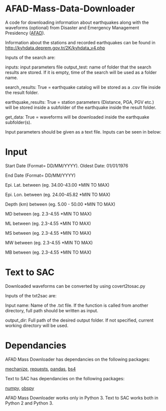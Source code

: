 # AFAD-Mass-Data-Downloader

A code for downloading information about earthquakes along with the waveforms (optional) 
from Disaster and Emergency Management Presidency ([AFAD](http://kyhdata.deprem.gov.tr/2K/kyhdata_v4.php)). 

Information about the stations and recorded earthquakes can be found in http://kyhdata.deprem.gov.tr/2K/kyhdata_v4.php

Inputs of the search are:

inputs: input parameters file
output_test: name of folder that the search results are stored. If it is empty, time of the search will be used as a folder name.

search_results: True = earthquake catalog will be stored as a .csv file inside the result folder.

earthquake_results: True = station parameters (Distance, PGA, PGV etc.) will be stored inside a subfolder of the earthquake inside the result folder.

get_data: True = waveforms will be downloaded inside the earthquake subfolder(s).

Input parameters should be given as a text file. Inputs can be seen in below:

# Input

Start Date (Format= DD/MM/YYYY). Oldest Date: 01/01/1976

End Date (Format= DD/MM/YYYY)

Epi. Lat. between (eg. 34.00-43.00 *MIN TO MAX)

Epi. Lon. between (eg. 24.00-45.82 *MIN TO MAX)

Depth (km) between (eg. 5.00 - 50.00 *MIN TO MAX)

MD between (eg. 2.3-4.55 *MIN TO MAX)

ML between (eg. 2.3-4.55 *MIN TO MAX)

MS between (eg. 2.3-4.55 *MIN TO MAX)

MW between (eg. 2.3-4.55 *MIN TO MAX)

MB between (eg. 2.3-4.55 *MIN TO MAX)

# Text to SAC

Downloaded waveforms can be converted by using covert2tosac.py

Inputs of the txt2sac are:

Input name: Name of the .txt file. If the function is called from another directory, full path should be written as input.

output_dir: Full path of the desired output folder. If not specified, current working directory will be used.

# Dependancies

AFAD Mass Downloader has dependancies on the following packages:

[mechanize](https://pypi.org/project/mechanize/), 
[requests](https://pypi.org/project/requests/), 
[pandas](https://pypi.org/project/pandas/), 
[bs4](https://pypi.org/project/bs4/)

Text to SAC has dependancies on the following packages:

[numpy](https://pypi.org/project/numpy/), 
[obspy](https://github.com/obspy/obspy/wiki)

AFAD Mass Downloader works only in Python 3. Text to SAC works both in Python 2 and Python 3.

